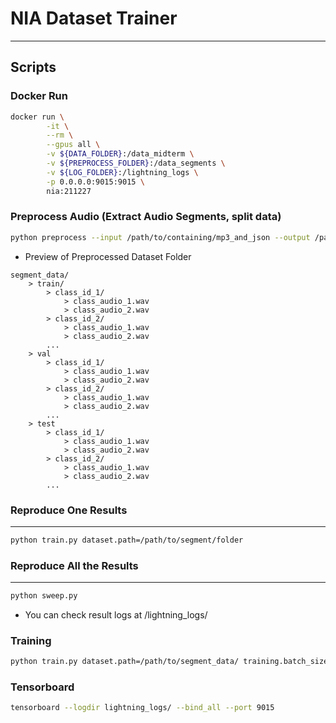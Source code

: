 # NIA Dataset Trainer
---
## Scripts

### Docker Run
```bash
docker run \
        -it \
        --rm \
        --gpus all \
        -v ${DATA_FOLDER}:/data_midterm \
        -v ${PREPROCESS_FOLDER}:/data_segments \
        -v ${LOG_FOLDER}:/lightning_logs \
        -p 0.0.0.0:9015:9015 \
        nia:211227
```

### Preprocess Audio (Extract Audio Segments, split data)

```bash
python preprocess --input /path/to/containing/mp3_and_json --output /path/to/segment_data/ --minimum_sample 100 --sample_rate 22050
```

- Preview of Preprocessed Dataset Folder 

```
segment_data/
    > train/
        > class_id_1/
            > class_audio_1.wav
            > class_audio_2.wav
        > class_id_2/
            > class_audio_1.wav
            > class_audio_2.wav
        ...
    > val
        > class_id_1/
            > class_audio_1.wav
            > class_audio_2.wav
        > class_id_2/
            > class_audio_1.wav
            > class_audio_2.wav
        ...
    > test
        > class_id_1/
            > class_audio_1.wav
            > class_audio_2.wav
        > class_id_2/
            > class_audio_1.wav
            > class_audio_2.wav
        ...
```

### Reproduce One Results
---
```bash
python train.py dataset.path=/path/to/segment/folder 
```

### Reproduce All the Results
---
```bash
python sweep.py
```

- You can check result logs at /lightning_logs/

### Training

```bash
python train.py dataset.path=/path/to/segment_data/ training.batch_size=96
```

### Tensorboard
```bash
tensorboard --logdir lightning_logs/ --bind_all --port 9015
```